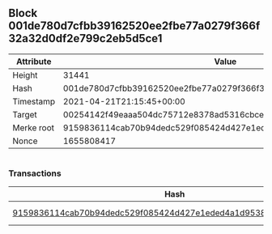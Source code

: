 ## Block 001de780d7cfbb39162520ee2fbe77a0279f366f32a32d0df2e799c2eb5d5ce1

Attribute | Value
--- | ---
Height | 31441
Hash | 001de780d7cfbb39162520ee2fbe77a0279f366f32a32d0df2e799c2eb5d5ce1
Timestamp | 2021-04-21T21:15:45+00:00
Target | 00254142f49eaaa504dc75712e8378ad5316cbcead634704b3734b6271167cc4
Merke root | 9159836114cab70b94dedc529f085424d427e1eded4a1d9538e4d795781b04ca
Nonce | 1655808417

```

```

### Transactions

Hash | Amount
--- | ---
[9159836114cab70b94dedc529f085424d427e1eded4a1d9538e4d795781b04ca](9159836114cab70b94dedc529f085424d427e1eded4a1d9538e4d795781b04ca.md) | 10.00000000 SKEPTI 

